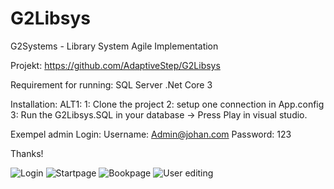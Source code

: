 # G2Libsys
G2Systems - Library System Agile Implementation

Projekt:
https://github.com/AdaptiveStep/G2Libsys

Requirement for running: 
SQL Server
.Net Core 3

Installation: ALT1: 
1: Clone the project
2: setup one connection in App.config
3: Run the G2Libsys.SQL in your database
-> Press Play in visual studio.

Exempel admin Login: 
Username: Admin@johan.com 
Password: 123

Thanks!

![Login](https://i.imgur.com/dHVLnNV.png)
![Startpage](https://i.imgur.com/lU0RNqT.png)
![Bookpage](https://i.imgur.com/H6cPpVA.png)
![User editing](https://i.imgur.com/VTQlfuR.png)
